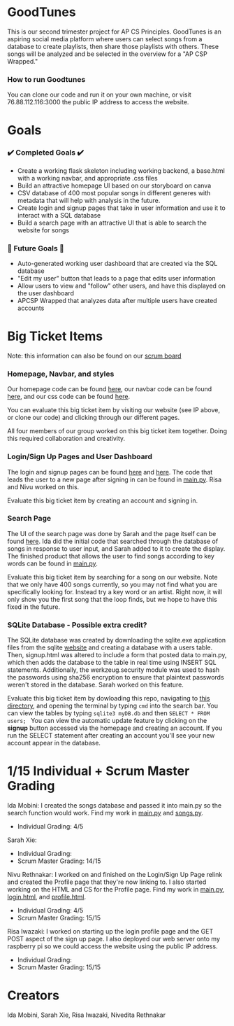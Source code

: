 # GoodTunes
This is our second trimester project for AP CS Principles. GoodTunes is an aspiring social media platform where users can select songs from a database to create playlists, then share those playlists with others. These songs will be analyzed and be selected in the overview for a "AP CSP Wrapped."

### How to run Goodtunes
You can clone our code and run it on your own machine, or visit 76.88.112.116:3000 the public IP address to access the website. 

# Goals

### ✔️ Completed Goals ✔️
* Create a working flask skeleton including working backend, a base.html with a working navbar, and appropriate .css files
* Build an attractive homepage UI based on our storyboard on canva
* CSV database of 400 most popular songs in different generes with metadata that will help with analysis in the future.
* Create login and signup pages that take in user information and use it to interact with a SQL database
* Build a search page with an attractive UI that is able to search the website for songs

### 📝 Future Goals 📝
* Auto-generated working user dashboard that are created via the SQL database
* "Edit my user" button that leads to a page that edits user information
* Allow users to view and "follow" other users, and have this displayed on the user dashboard
* APCSP Wrapped that analyzes data after multiple users have created accounts

# Big Ticket Items
Note: this information can also be found on our [scrum board](https://github.com/sarahwxie/GoodTunes/projects/1)

### Homepage, Navbar, and styles
Our homepage code can be found [here](templates/home.html), our navbar code can be found [here](templates/nav.html), and our css code can be found [here](static/styles.css).

You can evaluate this big ticket item by visiting our website (see IP above, or clone our code) and clicking through our different pages. 

All four members of our group worked on this big ticket item together. Doing this required collaboration and creativity. 

### Login/Sign Up Pages and User Dashboard
The login and signup pages can be found [here](templates/login.html) and [here](templates/signup.html). The code that leads the user to a new page after signing in can be found in [main.py](main.py). Risa and Nivu worked on this.

Evaluate this big ticket item by creating an account and signing in. 

### Search Page
The UI of the search page was done by Sarah and the page itself can be found [here](templates/search.html). Ida did the initial code that searched through the database of songs in response to user input, and Sarah added to it to create the display. The finished product that allows the user to find songs according to key words can be found in [main.py](main.py). 

Evaluate this big ticket item by searching for a song on our website. Note that we only have 400 songs currently, so you may not find what you are specifically looking for. Instead try a key word or an artist. Right now, it will only show you the first song that the loop finds, but we hope to have this fixed in the future. 

### SQLite Database - Possible extra credit?
The SQLite database was created by downloading the sqlite.exe application files from the sqlite [website](https://www.sqlite.org/download.html) and creating a database with a users table. Then, signup.html was altered to include a form that posted data to main.py, which then adds the database to the table in real time using INSERT SQL statements. Additionally, the werkzeug.security module was used to hash the passwords using sha256 encryption to ensure that plaintext passwords weren't stored in the database. Sarah worked on this feature. 

Evaluate this big ticket item by dowloading this repo, navigating to [this directory](https://github.com/sarahwxie/GoodTunes/tree/main/models), and opening the terminal by typing `cmd` into the search bar. You can view the tables by typing ``sqlite3 myDB.db`` and then ``SELECT * FROM users; ``
You can view the automatic update feature by clicking on the **signup** button accessed via the homepage and creating an account. If you run the SELECT statement after creating an account you'll see your new account appear in the database. 

# 1/15 Individual + Scrum Master Grading
Ida Mobini: I created the songs database and passed it into main.py so the search function would work. Find my work in [main.py](main.py) and [songs.py](songs.py). 
* Individual Grading: 4/5 

Sarah Xie: 
* Individual Grading: 
* Scrum Master Grading: 14/15 

Nivu Rethnakar: I worked on and finished on the Login/Sign Up Page relink and created the Profile page that they're now linking to. I also started working on the HTML and CS for the Profile page. Find my work in [main.py](main.py), [login.html](login.html), and [profile.html](profile.html).
* Individual Grading: 4/5
* Scrum Master Grading: 15/15

Risa Iwazaki: I worked on starting up the login profile page and the GET POST aspect of the sign up page. I also deployed our web server onto my raspberry pi so we could access the website using the public IP address. 
* Individual Grading: 
* Scrum Master Grading: 15/15 


# Creators
Ida Mobini, Sarah Xie, Risa Iwazaki, Nivedita Rethnakar 
